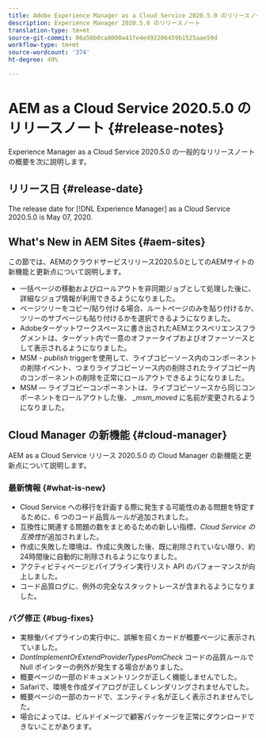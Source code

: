 ```yaml
---
title: Adobe Experience Manager as a Cloud Service 2020.5.0 のリリースノート
description: Experience Manager 2020.5.0 のリリースノート
translation-type: tm+mt
source-git-commit: 06a56b0ca8000a41fe4e492206459b1525aae59d
workflow-type: tm+mt
source-wordcount: '374'
ht-degree: 49%

---
```



# AEM as a Cloud Service 2020.5.0 のリリースノート {#release-notes}

Experience Manager as a Cloud Service 2020.5.0 の一般的なリリースノートの概要を次に説明します。

## リリース日 {#release-date}

The release date for [!DNL Experience Manager] as a Cloud Service 2020.5.0 is May 07, 2020.

## What&#39;s New in AEM Sites {#aem-sites}

この節では、AEMのクラウドサービスリリース2020.5.0としてのAEMサイトの新機能と更新点について説明します。

* 一括ページの移動およびロールアウトを非同期ジョブとして処理した後に、詳細なジョブ情報が利用できるようになりました。
* ページツリーをコピー/貼り付ける場合、ルートページのみを貼り付けるか、ツリーのサブページも貼り付けるかを選択できるようになりました。
* Adobeターゲットワークスペースに書き出されたAEMエクスペリエンスフラグメントは、ターゲット内で一意のオファータイプおよびオファーソースとして表示されるようになりました。
* MSM - *publish* triggerを使用して、ライブコピーソース内のコンポーネントの削除イベント、つまりライブコピーソース内の削除されたライブコピー内のコンポーネントの削除を正常にロールアウトできるようになりました。
* MSM — ライブコピーコンポーネントは、ライブコピーソースから同じコンポーネントをロールアウトした後、 *_msm_moved* に名前が変更されるようになりました。


## Cloud Manager の新機能 {#cloud-manager}

AEM as a Cloud Service リリース 2020.5.0 の Cloud Manager の新機能と更新点について説明します。

### 最新情報 {#what-is-new}

* Cloud Service への移行を計画する際に発生する可能性のある問題を特定するために、6 つのコード品質ルールが追加されました。
* 互換性に関連する問題の数をまとめるための新しい指標、*Cloud Service の互換性*&#x200B;が追加されました。
* 作成に失敗した環境は、作成に失敗した後、既に削除されていない限り、約24時間後に自動的に削除されるようになりました。
* アクティビティページとパイプライン実行リスト API のパフォーマンスが向上しました。
* コード品質ログに、例外の完全なスタックトレースが含まれるようになりました。

### バグ修正  {#bug-fixes}

* 実稼働パイプラインの実行中に、誤解を招くカードが概要ページに表示されていました。
* *DontImplementOrExtendProviderTypesPomCheck* コードの品質ルールで Null ポインターの例外が発生する場合がありました。
* 概要ページの一部のドキュメントリンクが正しく機能しませんでした。
* Safariで、環境を作成ダイアログが正しくレンダリングされませんでした。
* 概要ページの一部のカードで、エンティティ名が正しく表示されませんでした。
* 場合によっては、ビルドイメージで顧客パッケージを正常にダウンロードできないことがあります。


